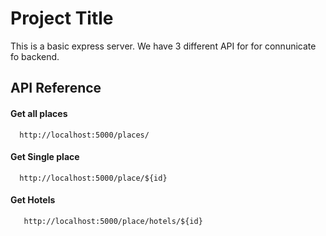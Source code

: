 # Project Title

This is a basic express server. We have 3 different API for for connunicate fo backend.

## API Reference

#### Get all places

```http
  http://localhost:5000/places/
```

#### Get Single place

```http
  http://localhost:5000/place/${id}
```

#### Get Hotels

```http
   http://localhost:5000/place/hotels/${id}
```
